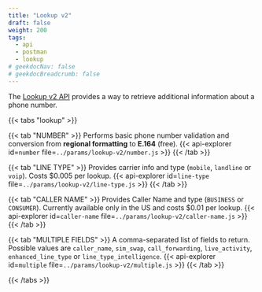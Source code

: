 ```yaml
---
title: "Lookup v2"
draft: false
weight: 200
tags:
  - api
  - postman
  - lookup
# geekdocNav: false
# geekdocBreadcrumb: false
---
```


The [Lookup v2 API](https://www.twilio.com/docs/lookup/v2-api#) provides a way to retrieve additional information about a phone number.

{{< tabs "lookup" >}}

{{< tab "NUMBER" >}}
Performs basic phone number validation and conversion from **regional formatting** to **E.164** (free).
{{< api-explorer id=`number` file=`../params/lookup-v2/number.js` >}}
{{< /tab >}}

{{< tab "LINE TYPE" >}}
Provides carrier info and type (`mobile`, `landline` or `voip`). Costs $0.005 per lookup.
{{< api-explorer id=`line-type` file=`../params/lookup-v2/line-type.js` >}}
{{< /tab >}}

{{< tab "CALLER NAME" >}}
Provides Caller Name and type (`BUSINESS` or `CONSUMER`). Currently available only in the US and costs $0.01 per lookup.
{{< api-explorer id=`caller-name` file=`../params/lookup-v2/caller-name.js` >}}
{{< /tab >}}

{{< tab "MULTIPLE FIELDS" >}}
A comma-separated list of fields to return. Possible values are `caller_name`, `sim_swap`, `call_forwarding`, `live_activity`, `enhanced_line_type` or `line_type_intelligence`.
{{< api-explorer id=`multiple` file=`../params/lookup-v2/multiple.js` >}}
{{< /tab >}}


{{< /tabs >}}

